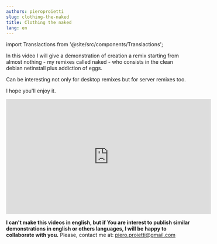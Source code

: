 ```yaml
---
authors: pieroproietti
slug: clothing-the-naked
title: Clothing the naked
lang: en
---
```

import Translactions from '@site/src/components/Translactions';

<Translactions path="blog/clothing-the-naked"/>


In this video I will give a demonstration of creation a remix starting from almost nothing - my remixes called naked - who consists in the clean debian netinstall plus addiction of eggs. 

Can be interesting not only for desktop remixes but for server remixes too.

I hope you'll enjoy it.

<iframe width="560" height="315" src="https://www.youtube.com/embed/bxRlLZx_-eI" title="YouTube video player" frameborder="0" allow="accelerometer; autoplay; clipboard-write; encrypted-media; gyroscope; picture-in-picture; web-share" allowfullscreen></iframe>

**I can't make this videos in english, but if You are interest to publish similar demonstrations in english or others languages, I will be happy to collaborate with you.** Please, contact me at: piero.proietti@gmail.com